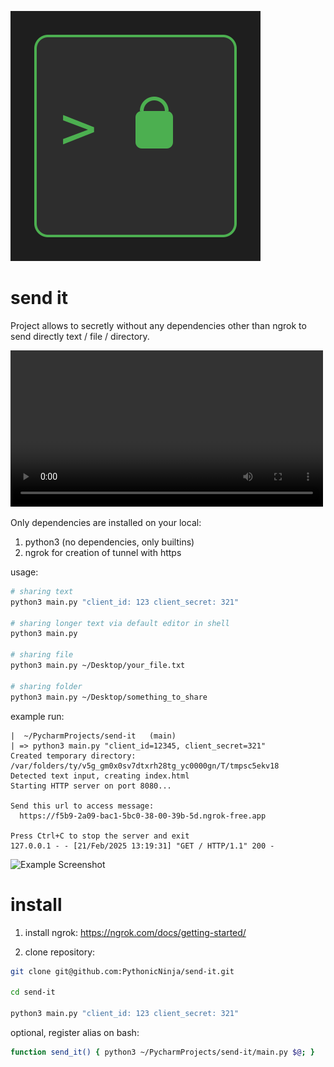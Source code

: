 ![Logo](logo.svg) 
# send it

Project allows to secretly without any dependencies other than ngrok to send directly text / file / directory.

<video src="send_it.mov" controls width="500px"></video>

Only dependencies are installed on your local:
1. python3 (no dependencies, only builtins)
2. ngrok for creation of tunnel with https

usage:

```bash
# sharing text
python3 main.py "client_id: 123 client_secret: 321"

# sharing longer text via default editor in shell
python3 main.py

# sharing file
python3 main.py ~/Desktop/your_file.txt

# sharing folder
python3 main.py ~/Desktop/something_to_share

```

example run:
```
|  ~/PycharmProjects/send-it   (main)
| => python3 main.py "client_id=12345, client_secret=321"
Created temporary directory: /var/folders/ty/v5g_gm0x0sv7dtxrh28tg_yc0000gn/T/tmpsc5ekv18
Detected text input, creating index.html
Starting HTTP server on port 8080...

Send this url to access message:
  https://f5b9-2a09-bac1-5bc0-38-00-39b-5d.ngrok-free.app

Press Ctrl+C to stop the server and exit
127.0.0.1 - - [21/Feb/2025 13:19:31] "GET / HTTP/1.1" 200 -
```

![Example Screenshot](https://i.imgur.com/5q7kz5v.png)


# install

1. install ngrok:
https://ngrok.com/docs/getting-started/

2. clone repository:
```bash
git clone git@github.com:PythonicNinja/send-it.git

cd send-it

python3 main.py "client_id: 123 client_secret: 321"
```

optional, register alias on bash:

```bash
function send_it() { python3 ~/PycharmProjects/send-it/main.py $@; }
```
